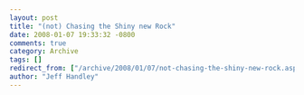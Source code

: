 ```yaml
---
layout: post
title: "(not) Chasing the Shiny new Rock"
date: 2008-01-07 19:33:32 -0800
comments: true
category: Archive
tags: []
redirect_from: ["/archive/2008/01/07/not-chasing-the-shiny-new-rock.aspx/"]
author: "Jeff Handley"
---
```


